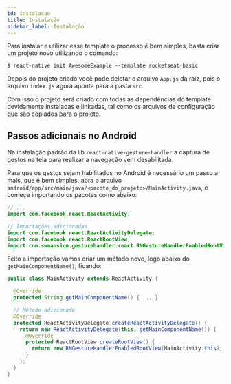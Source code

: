 ```yaml
---
id: instalacao
title: Instalação
sidebar_label: Instalação
---
```


Para instalar e utilizar esse template o processo é bem simples, basta criar um projeto novo utilizando o comando:
```console
$ react-native init AwesomeExample --template rocketseat-basic
```
Depois do projeto criado você pode deletar o arquivo `App.js` da raiz, pois o arquivo `index.js` agora aponta para a pasta `src`.

Com isso o projeto será criado com todas as dependências do template devidamente instaladas e linkadas, tal como os arquivos de configuração que são copiados para o projeto.

## Passos adicionais no Android

Na instalação padrão da lib `react-native-gesture-handler` a captura de gestos na tela para realizar a navegação vem desabilitada.

Para que os gestos sejam habilitados no Android é necessário um passo a mais, que é bem simples, abra o arquivo `android/app/src/main/java/<pacote_do_projeto>/MainActivity.java`, e começe importando os pacotes como abaixo:

```java
// ...
import com.facebook.react.ReactActivity;

// Importações adicionadas
import com.facebook.react.ReactActivityDelegate;
import com.facebook.react.ReactRootView;
import com.swmansion.gesturehandler.react.RNGestureHandlerEnabledRootView;
```

Feito a importação vamos criar um método novo, logo abaixo do `getMainComponentName()`, ficando:

```java
public class MainActivity extends ReactActivity {

  @Override
  protected String getMainComponentName() { ... }

  // Método adicionado
  @Override
  protected ReactActivityDelegate createReactActivityDelegate() {
    return new ReactActivityDelegate(this, getMainComponentName()) {
      @Override
      protected ReactRootView createRootView() {
        return new RNGestureHandlerEnabledRootView(MainActivity.this);
      }
    };
  }
}
```